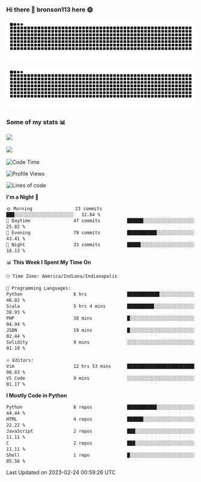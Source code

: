 ### Hi there 👋 bronson113 here 🌞
<div align="center">

![GitHub Snake Light](https://raw.githubusercontent.com/bronson113/bronson113/snake/github-snake.svg#gh-light-mode-only)

![GitHub Snake dark](https://raw.githubusercontent.com/bronson113/bronson113/snake/github-snake-dark.svg#gh-dark-mode-only)

</div>

### Some of my stats 📊
![](https://github-readme-stats-sigma-five.vercel.app/api?username=bronson113&theme=transparent&show_icons=true)

![](https://github-readme-stats-sigma-five.vercel.app/api/top-langs/?username=bronson113&theme=transparent&layout=compact&card_width=445)



<!--START_SECTION:waka-->
![Code Time](http://img.shields.io/badge/Code%20Time-69%20hrs%2024%20mins-blue)

![Profile Views](http://img.shields.io/badge/Profile%20Views-5-blue)

![Lines of code](https://img.shields.io/badge/From%20Hello%20World%20I%27ve%20Written-200.8%20thousand%20lines%20of%20code-blue)

**I'm a Night 🦉** 

```text
🌞 Morning                23 commits          ███░░░░░░░░░░░░░░░░░░░░░░   12.64 % 
🌆 Daytime                47 commits          ██████░░░░░░░░░░░░░░░░░░░   25.82 % 
🌃 Evening                79 commits          ███████████░░░░░░░░░░░░░░   43.41 % 
🌙 Night                  33 commits          █████░░░░░░░░░░░░░░░░░░░░   18.13 % 
```


📊 **This Week I Spent My Time On** 

```text
🕑︎ Time Zone: America/Indiana/Indianapolis

💬 Programming Languages: 
Python                   6 hrs               ████████████░░░░░░░░░░░░░   46.02 % 
Scala                    5 hrs 4 mins        ██████████░░░░░░░░░░░░░░░   38.93 % 
PHP                      38 mins             █░░░░░░░░░░░░░░░░░░░░░░░░   04.94 % 
JSON                     19 mins             █░░░░░░░░░░░░░░░░░░░░░░░░   02.44 % 
Solidity                 9 mins              ░░░░░░░░░░░░░░░░░░░░░░░░░   01.19 % 

🔥 Editors: 
Vim                      12 hrs 53 mins      █████████████████████████   98.83 % 
VS Code                  9 mins              ░░░░░░░░░░░░░░░░░░░░░░░░░   01.17 % 
```

**I Mostly Code in Python** 

```text
Python                   8 repos             ███████████░░░░░░░░░░░░░░   44.44 % 
HTML                     4 repos             ██████░░░░░░░░░░░░░░░░░░░   22.22 % 
JavaScript               2 repos             ███░░░░░░░░░░░░░░░░░░░░░░   11.11 % 
C                        2 repos             ███░░░░░░░░░░░░░░░░░░░░░░   11.11 % 
Shell                    1 repo              █░░░░░░░░░░░░░░░░░░░░░░░░   05.56 % 
```




 Last Updated on 2023-02-24 00:59:26 UTC
<!--END_SECTION:waka-->
